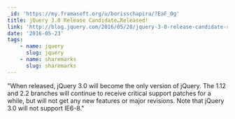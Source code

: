 ```yaml
---
_id: 'https://my.framasoft.org/u/borisschapira/?EaF_0g'
title: jQuery 3.0 Release Candidate…Released!
link: 'http://blog.jquery.com/2016/05/20/jquery-3-0-release-candidate-released/'
date: '2016-05-23'
tags:
    - name: jquery
      slug: jquery
    - name: sharemarks
      slug: sharemarks
---
```


<div class="markdown"><p>&quot;When released, jQuery 3.0 will become the only version of jQuery. The 1.12 and 2.2 branches will continue to receive critical support patches for a while, but will not get any new features or major revisions. Note that jQuery 3.0 will not support IE6-8.&quot;
</p></div>
